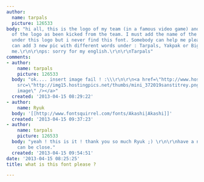 ```yaml
---
author:
  name: tarpals
  picture: 126533
body: "hi all, this is the logo of my team (in a famous video game) and the creator
  of the logo as been kicked from the team. I must add the name of the new member
  under this logo but i never find this font. Somebody can help me please.\r\n\r\n[im0g:sanstitrey_5703.png]\r\n\r\ni
  can add 3 new pic with different words under : Tarpals, Yakpak or BigMac. just say
  me.\r\n\r\nps: sorry for my english.\r\n\r\nTarpals"
comments:
- author:
    name: tarpals
    picture: 126533
  body: "ok.... insert image fail ! :\\\r\n\r\n<a href=\"http://www.hostingpics.net/viewer.php?id=372019sanstitrey.png\"><img
    src=\"http://img15.hostingpics.net/thumbs/mini_372019sanstitrey.png\" alt=\"Heberger
    image\" /></a>"
  created: '2013-04-15 08:29:22'
- author:
    name: Ryuk
  body: '[[http://www.fontsquirrel.com/fonts/Akashi|Akashi]]'
  created: '2013-04-15 09:37:23'
- author:
    name: tarpals
    picture: 126533
  body: "yeah ! this is it ! thank you so much Ryuk ;) \r\n\r\nhave a nice day.\r\n\r\ntopic
    can be close."
  created: '2013-04-15 09:54:51'
date: '2013-04-15 08:25:25'
title: what is this font please ?

---
```

